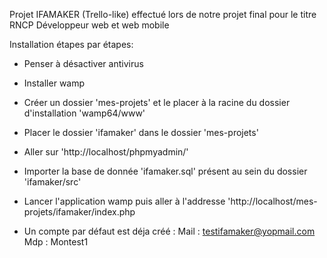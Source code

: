 Projet IFAMAKER (Trello-like) effectué lors de notre projet final pour le titre RNCP Développeur web et web mobile

Installation étapes par étapes:

- Penser à désactiver antivirus

- Installer wamp

- Créer un dossier 'mes-projets' et le placer à la racine du dossier d'installation 'wamp64/www'

- Placer le dossier 'ifamaker' dans le dossier 'mes-projets'

- Aller sur 'http://localhost/phpmyadmin/'

- Importer la base de donnée 'ifamaker.sql' présent au sein du dossier 'ifamaker/src' 

- Lancer l'application wamp puis aller à l'addresse 'http://localhost/mes-projets/ifamaker/index.php

- Un compte par défaut est déja créé :
	Mail : testifamaker@yopmail.com
	Mdp : Montest1

